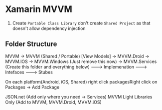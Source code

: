 # Xamarin MVVM

1. Create `Portable Class Library` don't create `Shared Project` as that doesn't allow dependency injection

## Folder Structure

MVVM
-> MVVM (Shared / Portable) [View Models]
-> MVVM.Droid
-> MVVM.IOS
-> MVVM.Windows (Just remove this now)
-> MVVM.Services (Create this folder and everything below)
---> Implemenation
---> Intefaces
---> Stubes

On each platform(Android, iOS, Shared) right click packagesRight click on Packages -> Add Package

JSON.net (Add only where you need -> Services)
MVVM Light Libraries Only (Add to MVVM, MVVM.Droid, MVVM.iOS)
